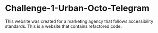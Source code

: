 # Challenge-1-Urban-Octo-Telegram
This website was created for a marketing agency that follows accessibility standards.
This is a website that contains refactored code. 
